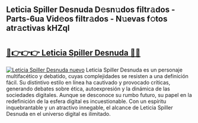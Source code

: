 ## Leticia Spiller Desnuda D𝚎sn𝚞dos filtr𝚊dos - Parts-6ua Vid𝚎os filtr𝚊dos - N𝚞evas f𝚘tos atr𝚊ctivas kHZql

# <h2><a href="http://mb4wvg.tromn.icu/?c=Leticia+Spiller+Desnuda">🔗👉👉👉 Leticia Spiller Desnuda 🔗🔗</a></h2>

[![Leticia Spiller Desnuda nuevo](https://i.imgur.com/pEAQMta.gif)](http://mb4wvg.tromn.icu/?c=Leticia+Spiller+Desnuda)
Leticia Spiller Desnuda es un personaje multifacético y debatido, cuyas complejidades se resisten a una definición fácil.  Su distintivo estilo en línea ha cautivado y provocado críticas, generando debates sobre ética, autoexpresión y la dinámica de las sociedades digitales. Aunque se desconoce su rumbo futuro, su papel en la redefinición de la esfera digital es incuestionable. Con un espíritu inquebrantable y un atractivo innegable, el alcance de Leticia Spiller Desnuda en el universo digital es ilimitado.
